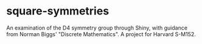 # square-symmetries
An examination of the D4 symmetry group through Shiny, with guidance from Norman Biggs' "Discrete Mathematics". A project for Harvard S-M152.
